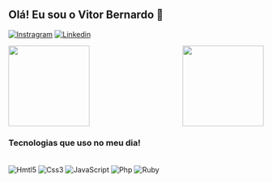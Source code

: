 ## Olá! Eu sou o Vitor Bernardo 👋

[![Instragram](https://img.shields.io/badge/Instagram-E4405F?style=for-the-badge&logo=instagram&logoColor=white)](https://www.instagram.com/vbernado/)
[![Linkedin](https://img.shields.io/badge/LinkedIn-0077B5?style=for-the-badge&logo=linkedin&logoColor=white)](https://www.linkedin.com/in/vitor-bernardo-89073b247/)

<div>
   <img  height="160em" src="https://github-readme-stats.vercel.app/api?username=VitorBernado&show_icons=true&theme=blueberry&include_all_commits=true&count_private=true"/>
   <img height="160em" align="right" src="https://github-readme-stats.vercel.app/api/top-langs/?username=VitorBernado&layout=compact&langs_count=16&theme=blueberry"/>
</div>

### Tecnologias que uso no meu dia!

<div style="display": inline-block><br>
  <img align="center" alt="Hmtl5" src="https://img.shields.io/badge/HTML5-E34F26?style=for-the-badge&logo=html5&logoColor=white">
  <img align="center" alt="Css3" src="https://img.shields.io/badge/CSS3-1572B6?style=for-the-badge&logo=css3&logoColor=white">
  <img align="center" alt="JavaScript" src="https://img.shields.io/badge/JavaScript-F7DF1E?style=for-the-badge&logo=javascript&logoColor=black">
  <img align="center" alt="Php" src="https://img.shields.io/badge/PHP-777BB4?style=for-the-badge&logo=php&logoColor=white">
  <img align="center" alt="Ruby" src="https://img.shields.io/badge/Ruby-CC342D?style=for-the-badge&logo=ruby&logoColor=white">
</div>
